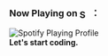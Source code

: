 ### Now Playing on <img src="https://github.com/user-attachments/assets/43a49644-556b-499c-ab7d-df42c8e4a9b9" alt="Spotify Logo" style="height: 1em; vertical-align: middle;"> ：<br>
![Spotify Playing Profile](https://spotify-github-profile.kittinanx.com/api/view.svg?uid=31yjqshhv5egc535d5soirdxrsbe&redirect=true][https://spotify-github-profile.kittinanx.com/api/view.svg?uid=31yjqshhv5egc535d5soirdxrsbe&cover_image=true&theme=novatorem&show_offline=false&background_color=121212&interchange=true&bar_color=53b14f&bar_color_cover=false) <br>
<strong>Let's start coding.<strong>
